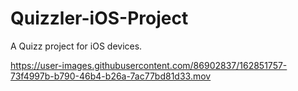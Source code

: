 # Quizzler-iOS-Project
A Quizz project for iOS devices.


https://user-images.githubusercontent.com/86902837/162851757-73f4997b-b790-46b4-b26a-7ac77bd81d33.mov

